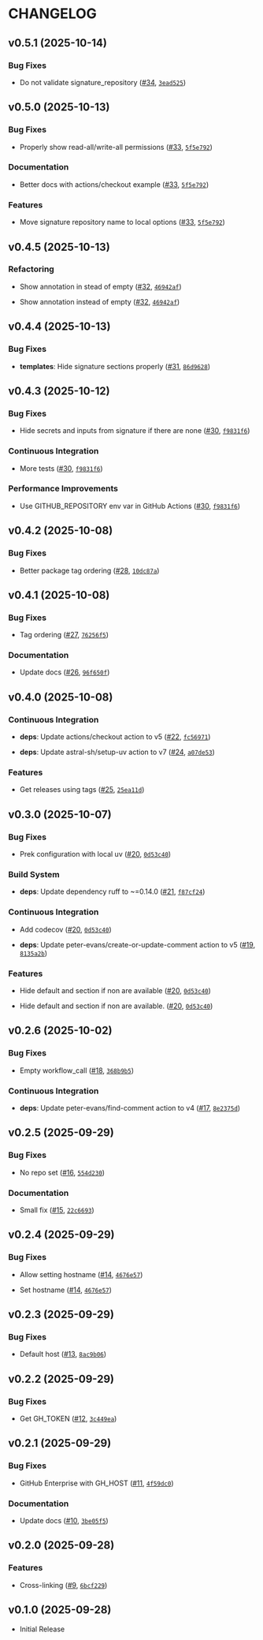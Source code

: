 # CHANGELOG

<!-- version list -->

## v0.5.1 (2025-10-14)

### Bug Fixes

- Do not validate signature_repository
  ([#34](https://github.com/watermarkhu/mkdocstrings-github/pull/34),
  [`3ead525`](https://github.com/watermarkhu/mkdocstrings-github/commit/3ead5253eb68e9a5fb5def55e807801afc1ef106))


## v0.5.0 (2025-10-13)

### Bug Fixes

- Properly show read-all/write-all permissions
  ([#33](https://github.com/watermarkhu/mkdocstrings-github/pull/33),
  [`5f5e792`](https://github.com/watermarkhu/mkdocstrings-github/commit/5f5e7921fd326bbcdec903101107c6128dab5dbf))

### Documentation

- Better docs with actions/checkout example
  ([#33](https://github.com/watermarkhu/mkdocstrings-github/pull/33),
  [`5f5e792`](https://github.com/watermarkhu/mkdocstrings-github/commit/5f5e7921fd326bbcdec903101107c6128dab5dbf))

### Features

- Move signature repository name to local options
  ([#33](https://github.com/watermarkhu/mkdocstrings-github/pull/33),
  [`5f5e792`](https://github.com/watermarkhu/mkdocstrings-github/commit/5f5e7921fd326bbcdec903101107c6128dab5dbf))


## v0.4.5 (2025-10-13)

### Refactoring

- Show annotation in stead of empty
  ([#32](https://github.com/watermarkhu/mkdocstrings-github/pull/32),
  [`46942af`](https://github.com/watermarkhu/mkdocstrings-github/commit/46942af6c6c2794830738749909edd39ea2ca204))

- Show annotation instead of empty
  ([#32](https://github.com/watermarkhu/mkdocstrings-github/pull/32),
  [`46942af`](https://github.com/watermarkhu/mkdocstrings-github/commit/46942af6c6c2794830738749909edd39ea2ca204))


## v0.4.4 (2025-10-13)

### Bug Fixes

- **templates**: Hide signature sections properly
  ([#31](https://github.com/watermarkhu/mkdocstrings-github/pull/31),
  [`86d9628`](https://github.com/watermarkhu/mkdocstrings-github/commit/86d9628770ab235280ffc65434009355946b7d0c))


## v0.4.3 (2025-10-12)

### Bug Fixes

- Hide secrets and inputs from signature if there are none
  ([#30](https://github.com/watermarkhu/mkdocstrings-github/pull/30),
  [`f9831f6`](https://github.com/watermarkhu/mkdocstrings-github/commit/f9831f648b8eeed287f35843a1d15c7f845c1bb0))

### Continuous Integration

- More tests ([#30](https://github.com/watermarkhu/mkdocstrings-github/pull/30),
  [`f9831f6`](https://github.com/watermarkhu/mkdocstrings-github/commit/f9831f648b8eeed287f35843a1d15c7f845c1bb0))

### Performance Improvements

- Use GITHUB_REPOSITORY env var in GitHub Actions
  ([#30](https://github.com/watermarkhu/mkdocstrings-github/pull/30),
  [`f9831f6`](https://github.com/watermarkhu/mkdocstrings-github/commit/f9831f648b8eeed287f35843a1d15c7f845c1bb0))


## v0.4.2 (2025-10-08)

### Bug Fixes

- Better package tag ordering ([#28](https://github.com/watermarkhu/mkdocstrings-github/pull/28),
  [`10dc87a`](https://github.com/watermarkhu/mkdocstrings-github/commit/10dc87a001908af6522320a5248ce4c988e441a3))


## v0.4.1 (2025-10-08)

### Bug Fixes

- Tag ordering ([#27](https://github.com/watermarkhu/mkdocstrings-github/pull/27),
  [`76256f5`](https://github.com/watermarkhu/mkdocstrings-github/commit/76256f52bbd53be825ba0a0576d7cb6a6da54d3a))

### Documentation

- Update docs ([#26](https://github.com/watermarkhu/mkdocstrings-github/pull/26),
  [`96f650f`](https://github.com/watermarkhu/mkdocstrings-github/commit/96f650f1d4af5b5d6da4704e7b2184e4016f3a39))


## v0.4.0 (2025-10-08)

### Continuous Integration

- **deps**: Update actions/checkout action to v5
  ([#22](https://github.com/watermarkhu/mkdocstrings-github/pull/22),
  [`fc56971`](https://github.com/watermarkhu/mkdocstrings-github/commit/fc569719b4387f11119de588d2f67f1daa09c233))

- **deps**: Update astral-sh/setup-uv action to v7
  ([#24](https://github.com/watermarkhu/mkdocstrings-github/pull/24),
  [`a07de53`](https://github.com/watermarkhu/mkdocstrings-github/commit/a07de53b318859a365215730c2c09d0d5fdcf5b1))

### Features

- Get releases using tags ([#25](https://github.com/watermarkhu/mkdocstrings-github/pull/25),
  [`25ea11d`](https://github.com/watermarkhu/mkdocstrings-github/commit/25ea11d8c0f92a1e49f8b35b60456259e4e0ec7b))


## v0.3.0 (2025-10-07)

### Bug Fixes

- Prek configuration with local uv
  ([#20](https://github.com/watermarkhu/mkdocstrings-github/pull/20),
  [`0d53c40`](https://github.com/watermarkhu/mkdocstrings-github/commit/0d53c4029fc0f2e30f4f223b6d81221236254832))

### Build System

- **deps**: Update dependency ruff to ~=0.14.0
  ([#21](https://github.com/watermarkhu/mkdocstrings-github/pull/21),
  [`f87cf24`](https://github.com/watermarkhu/mkdocstrings-github/commit/f87cf2485121f4056279ce06ed721e02fc475f1b))

### Continuous Integration

- Add codecov ([#20](https://github.com/watermarkhu/mkdocstrings-github/pull/20),
  [`0d53c40`](https://github.com/watermarkhu/mkdocstrings-github/commit/0d53c4029fc0f2e30f4f223b6d81221236254832))

- **deps**: Update peter-evans/create-or-update-comment action to v5
  ([#19](https://github.com/watermarkhu/mkdocstrings-github/pull/19),
  [`8135a2b`](https://github.com/watermarkhu/mkdocstrings-github/commit/8135a2bff69a41bde0676b991145ff089563bf7b))

### Features

- Hide default and section if non are available
  ([#20](https://github.com/watermarkhu/mkdocstrings-github/pull/20),
  [`0d53c40`](https://github.com/watermarkhu/mkdocstrings-github/commit/0d53c4029fc0f2e30f4f223b6d81221236254832))

- Hide default and section if non are available.
  ([#20](https://github.com/watermarkhu/mkdocstrings-github/pull/20),
  [`0d53c40`](https://github.com/watermarkhu/mkdocstrings-github/commit/0d53c4029fc0f2e30f4f223b6d81221236254832))


## v0.2.6 (2025-10-02)

### Bug Fixes

- Empty workflow_call ([#18](https://github.com/watermarkhu/mkdocstrings-github/pull/18),
  [`368b9b5`](https://github.com/watermarkhu/mkdocstrings-github/commit/368b9b5097d6d0c061cb9addbfc9fc721a16dea7))

### Continuous Integration

- **deps**: Update peter-evans/find-comment action to v4
  ([#17](https://github.com/watermarkhu/mkdocstrings-github/pull/17),
  [`8e2375d`](https://github.com/watermarkhu/mkdocstrings-github/commit/8e2375d1df0a9883c9a365dfc5b2563997fb1f70))


## v0.2.5 (2025-09-29)

### Bug Fixes

- No repo set ([#16](https://github.com/watermarkhu/mkdocstrings-github/pull/16),
  [`554d230`](https://github.com/watermarkhu/mkdocstrings-github/commit/554d230a3c8da0bee86a2c8b2805c873852d6bfd))

### Documentation

- Small fix ([#15](https://github.com/watermarkhu/mkdocstrings-github/pull/15),
  [`22c6693`](https://github.com/watermarkhu/mkdocstrings-github/commit/22c669395cce94b315ab08434fdc4e7ba167f7a5))


## v0.2.4 (2025-09-29)

### Bug Fixes

- Allow setting hostname ([#14](https://github.com/watermarkhu/mkdocstrings-github/pull/14),
  [`4676e57`](https://github.com/watermarkhu/mkdocstrings-github/commit/4676e57cda03b8a52ae6facf4a28f3dde9adb365))

- Set hostname ([#14](https://github.com/watermarkhu/mkdocstrings-github/pull/14),
  [`4676e57`](https://github.com/watermarkhu/mkdocstrings-github/commit/4676e57cda03b8a52ae6facf4a28f3dde9adb365))


## v0.2.3 (2025-09-29)

### Bug Fixes

- Default host ([#13](https://github.com/watermarkhu/mkdocstrings-github/pull/13),
  [`8ac9b06`](https://github.com/watermarkhu/mkdocstrings-github/commit/8ac9b062e53b47e27cc1adad6c206087d8a7da1a))


## v0.2.2 (2025-09-29)

### Bug Fixes

- Get GH_TOKEN ([#12](https://github.com/watermarkhu/mkdocstrings-github/pull/12),
  [`3c449ea`](https://github.com/watermarkhu/mkdocstrings-github/commit/3c449ea0bfeaac96667d7d31b668d25921279bd6))


## v0.2.1 (2025-09-29)

### Bug Fixes

- GitHub Enterprise with GH_HOST ([#11](https://github.com/watermarkhu/mkdocstrings-github/pull/11),
  [`4f59dc0`](https://github.com/watermarkhu/mkdocstrings-github/commit/4f59dc07eb1f564d31431e4f3bf2e6fb1bcdfeb6))

### Documentation

- Update docs ([#10](https://github.com/watermarkhu/mkdocstrings-github/pull/10),
  [`3be05f5`](https://github.com/watermarkhu/mkdocstrings-github/commit/3be05f57605fbf12ab9c1ea8583775e1e47b25f2))


## v0.2.0 (2025-09-28)

### Features

- Cross-linking ([#9](https://github.com/watermarkhu/mkdocstrings-github/pull/9),
  [`6bcf229`](https://github.com/watermarkhu/mkdocstrings-github/commit/6bcf229ad97702a44ba68ceb135ffd4b53208339))


## v0.1.0 (2025-09-28)

- Initial Release
